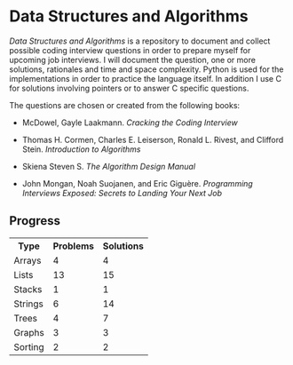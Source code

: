 # Data Structures and Algorithms

*Data Structures and Algorithms* is a repository to document and collect possible coding interview questions in order to prepare myself for upcoming job interviews. I will document the question, one or more solutions, rationales and time and space complexity. Python is used for the implementations in order to practice the language itself. In addition I use C for solutions involving pointers or to answer C specific questions.

The questions are chosen or created from the following books:

* McDowel, Gayle Laakmann. *Cracking the Coding Interview*

* Thomas H. Cormen, Charles E. Leiserson, Ronald L. Rivest, and Clifford Stein. *Introduction to Algorithms*

* Skiena Steven S. *The Algorithm Design Manual*

* John Mongan, Noah Suojanen, and Eric Giguère. *Programming Interviews Exposed: Secrets to Landing Your Next Job*

## Progress

<table>
  <tr>
    <th>Type</th><th>Problems</th><th>Solutions</th>
  </tr>
  <tr>
    <td>Arrays</td><td>4</td><td>4</td>
  </tr>
  <tr>
    <td>Lists</td><td>13</td><td>15</td>
  </tr>
  <tr>
    <td>Stacks</td><td>1</td><td>1</td>
  </tr>
  <tr>
    <td>Strings</td><td>6</td><td>14</td>
  </tr>
  <tr>
    <td>Trees</td><td>4</td><td>7</td>
  </tr>
  <tr>
    <td>Graphs</td><td>3</td><td>3</td>
  </tr>
  <tr>
    <td>Sorting</td><td>2</td><td>2</td>
  </tr>
</table>

